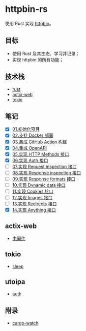# httpbin-rs

使用 Rust 实现 [httpbin](https://httpbin.org)。

## 目标

- 使用 Rust 及其生态，学习并记录；
- 实现 httpbin 的所有功能；

## 技术栈

- [rust](https://www.rust-lang.org/)
- [actix-web](https://actix.rs/)
- [tokio](https://tokio.rs/)

## 笔记

- [x] [01.初始化项目](./notes/01_init-repo.md)
- [x] [02.支持 Docker 部署](./notes/02_docker.md)
- [x] [03.集成 GitHub Action 构建](./notes/03_github-action.md)
- [x] [04.集成 OpenAPI](./notes/04_openapi.md)
- [x] [05.实现 HTTP Methods 接口](./notes/05_impl-http-methods.md)
- [x] [06.实现 Auth 接口](./notes/06_impl-auth.md)
- [ ] [07.实现 Request inspection 接口](./notes/07_impl-request-inspection.md)
- [ ] [08.实现 Response inspection 接口](./notes/08_impl-response-inspection.md)
- [ ] [09.实现 Response formats 接口](./notes/09_impl-response-formats.md)
- [ ] [10.实现 Dynamic data 接口](./notes/10_impl-dynamic-data.md)
- [ ] [11.实现 Cookies 接口](./notes/11_impl-cookies.md)
- [ ] [12.实现 Images 接口](./notes/12_impl-images.md)
- [ ] [13.实现 Redirects 接口](./notes/13_impl-redirects.md)
- [x] [14.实现 Anything 接口](./notes/14_impl-anything.md)

## actix-web

- [中间件](./notes/actix-web/middleware.md)

## tokio

- [sleep](./notes/tokio/sleep.md)

## utoipa

- [auth](./notes/utoipa/auth.md)

## 附录

- [cargo-watch](./notes/cargo-watch.md)
